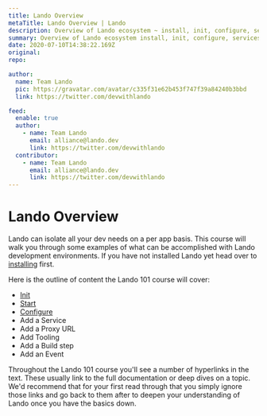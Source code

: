 ```yaml
---
title: Lando Overview
metaTitle: Lando Overview | Lando
description: Overview of Lando ecosystem ~ install, init, configure, services, tooling, build steps, and events.
summary: Overview of Lando ecosystem install, init, configure, services, tooling, build steps, and events.
date: 2020-07-10T14:38:22.169Z
original: 
repo: 

author:
  name: Team Lando
  pic: https://gravatar.com/avatar/c335f31e62b453f747f39a84240b3bbd
  link: https://twitter.com/devwithlando

feed:
  enable: true
  author:
    - name: Team Lando
      email: alliance@lando.dev
      link: https://twitter.com/devwithlando
  contributor:
    - name: Team Lando
      email: alliance@lando.dev
      link: https://twitter.com/devwithlando
---
```


# Lando Overview

<GuideHeader test="https://github.com/lando/lando/blob/master/examples/lando-101/README.md" name="Team Lando" pic="https://gravatar.com/avatar/c335f31e62b453f747f39a84240b3bbd" link="https://twitter.com/devwithlando" />
<YouTube url="" />

Lando can isolate all your dev needs on a per app basis. This course will walk you through some examples of what can be accomplished with Lando development environments. If you have not installed Lando yet head over to [installing](/basics/installation.html) first.

Here is the outline of content the Lando 101 course will cover:

* [Init](/guides/lando-101/lando-init.html)
* [Start](/guides/lando-101/lando-start.html)
* [Configure](/guides/lando-101/lando-config.html)
* Add a Service
* Add a Proxy URL
* Add Tooling
* Add a Build step
* Add an Event

Throughout the Lando 101 course you'll see a number of hyperlinks in the text. These usually link to the full documentation or deep dives on a topic. We'd recommend that for your first read through that you simply ignore those links and go back to them after to deepen your understanding of Lando once you have the basics down.

<GuideFooter test="" original="" repo=""/>
<Newsletter />
